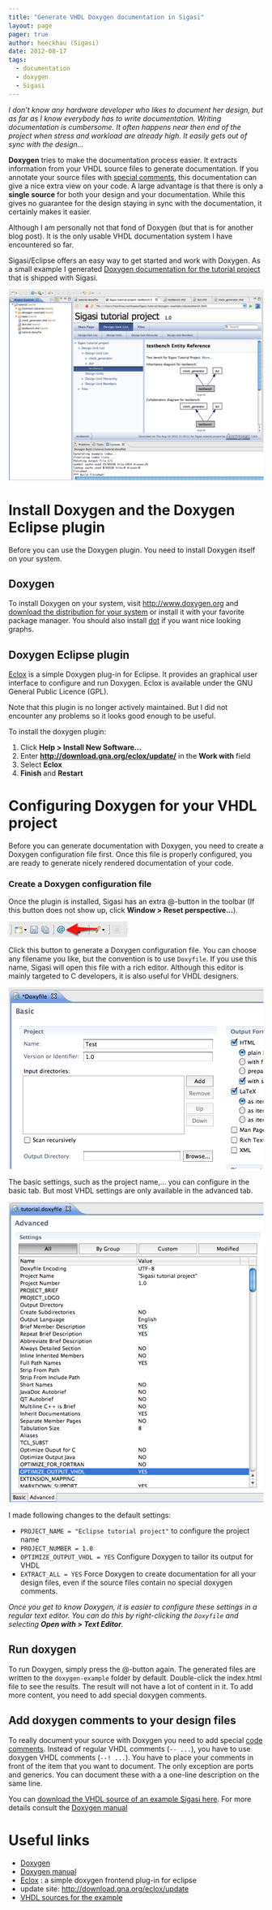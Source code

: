 ```yaml
---
title: "Generate VHDL Doxygen documentation in Sigasi"
layout: page 
pager: true
author: heeckhau (Sigasi)
date: 2012-08-17
tags: 
  - documentation
  - doxygen
  - Sigasi
---
```


*I don't know any hardware developer who likes to document her design,
but as far as I know everybody has to write documentation. Writing
documentation is cumbersome. It often happens near then end of the
project when stress and workload are already high. It easily gets out of
sync with the design...*

**Doxygen** tries to make the documentation process easier. It extracts
information from your VHDL source files to generate documentation. If
you annotate your source files with [special comments](http://www.stack.nl/~dimitri/doxygen/docblocks.html#vhdlblocks),
this documentation can give a nice extra view on your code. A large
advantage is that there is only a **single source** for both your design
and your documentation. While this gives no guarantee for the design
staying in sync with the documentation, it certainly makes it easier.

Although I am personally not that fond of Doxygen (but that is for
another blog post). It is the only usable VHDL documentation system I
have encountered so far.

Sigasi/Eclipse offers an easy way to get started and work with Doxygen.
As a small example I generated
<a href="resources/doxygen-example/index.html" target="_blank">Doxygen documentation for the tutorial project</a> that is shipped with Sigasi.

[![](images/doxygen_example.png)](resources/doxygen-example/index.html)

# Install Doxygen and the Doxygen Eclipse plugin

Before you can use the Doxygen plugin. You need to install Doxygen
itself on your system.

## Doxygen

To install Doxygen on your system, visit <http://www.doxygen.org> and
[download the distribution for your system](http://www.stack.nl/~dimitri/doxygen/download.html#latestsrc) or
install it with your favorite package manager. You should also install
[dot](http://www.graphviz.org/) if you want nice looking graphs.

## Doxygen Eclipse plugin

[Eclox](http://home.gna.org/eclox) is a simple Doxygen plug-in for
Eclipse. It provides an graphical user interface to configure and run
Doxygen. Eclox is available under the GNU General Public Licence (GPL).

Note that this plugin is no longer actively maintained. But I did not
encounter any problems so it looks good enough to be useful.

To install the doxygen plugin:

1. Click **Help &gt; Install New Software...**
2. Enter **http://download.gna.org/eclox/update/** in the **Work with**
field
3. Select **Eclox**
4. **Finish** and **Restart**

# Configuring Doxygen for your VHDL project

Before you can generate documentation with Doxygen, you need to create a
Doxygen configuration file first. Once this file is properly configured,
you are ready to generate nicely rendered documentation of your code.

### Create a Doxygen configuration file

Once the plugin is installed, Sigasi has an extra @-button in the
toolbar (If this button does not show up, click **Window &gt; Reset
perspective...**).

![](images/doxygen1.png)

Click this button to generate a Doxygen configuration file. You can
choose any filename you like, but the convention is to use `Doxyfile`.
If you use this name, Sigasi will open this file with a rich editor.
Although this editor is mainly targeted to C developers, it is also
useful for VHDL designers.

![](images/doxygen2.png)

The basic settings, such as the project name,... you can configure in
the basic tab. But most VHDL settings are only available in the advanced
tab.

![](images/doxygen3.png)

I made following changes to the default settings:

-   `PROJECT_NAME = "Eclipse tutorial project"` to configure the project name
-   `PROJECT_NUMBER = 1.0`
-   `OPTIMIZE_OUTPUT_VHDL = YES` Configure Doxygen to tailor its output for VHDL
-   `EXTRACT_ALL = YES` Force Doxygen to create documentation for all your design files, even if the source files contain no special doxygen comments.

*Once you get to know Doxygen, it is easier to configure these settings
in a regular text editor. You can do this by right-clicking the
`Doxyfile` and selecting **Open with &gt; Text Editor**.*

## Run doxygen

To run Doxygen, simply press the @-button again. The generated files are
written to the `doxygen-example` folder by default. Double-click the
index.html file to see the results. The result will not have a lot of
content in it. To add more content, you need to add special doxygen
comments.

## Add doxygen comments to your design files

To really document your source with Doxygen you need to add special
[code comments](http://www.stack.nl/~dimitri/doxygen/docblocks.html#vhdlblocks).
Instead of regular VHDL comments (`-- ...`), you have to use
doxygen VHDL comments (`--! ...`). You have to place your
comments in front of the item that you want to document. The only
exception are ports and generics. You can document these with a a
one-line description on the same line.

You can [download the VHDL source of an example Sigasi here](resources/doxygen-sigasi.zip). For more details consult the [Doxygen manual](http://www.stack.nl/~dimitri/doxygen/manual.html)

# Useful links

-   [Doxygen](http://www.doxygen.org)
-   [Doxygen manual](http://www.doxygen.org/manual.html)
-   [Eclox](http://home.gna.org/eclox) : a simple doxygen frontend plug-in for eclipse
-   update site: <http://download.gna.org/eclox/update>
-   [VHDL sources for the example](resources/doxygen-sigasi.zip)
